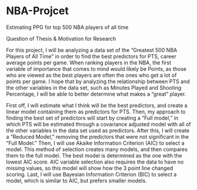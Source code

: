 # NBA-Projcet
Estimating PPG for top 500 NBA players of all time

Question of Thesis & Motivation for Research

For this project, I will be analyzing a data set of the “Greatest 500 NBA Players of All Time” in order to
find the best predictors for PTS, career average points per game. When ranking players in the NBA, the first
variable of importance that comes to mind would likely be Points, as those who are viewed as the best players
are often the ones who get a lot of points per game. I hope that by analyzing the relationship between PTS
and the other variables in the data set, such as Minutes Played and Shooting Percentage, I will be able to
better determine what makes a “great” player.

First off, I will estimate what I think will be the best predictors, and create a linear model containing them
as predictors for PTS. Then, my approach to finding the best set of predictors will start by creating a “Full
model,” in which PTS will be estimated through a covariance adjusted model with all of the other variables
in the data set used as predictors. After this, I will create a “Reduced Model,” removing the predictors that
were not significant in the “Full Model.” Then, I will use Akaike Information Criterion (AIC) to select a
model. This method of selection creates many models, and then compares them to the full model. The best
model is determined as the one with the lowest AIC score. AIC variable selection also requires the data
to have no missing values, so this model will show how the 3 point line changed scoring. Last, I will use
Bayesian Information Criterion (BIC) to select a model, which is similar to AIC, but prefers smaller models.
